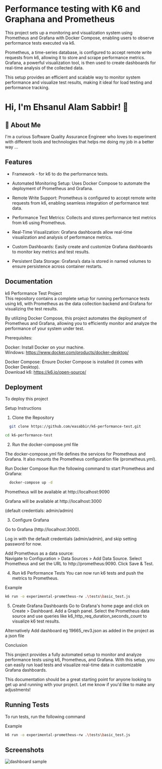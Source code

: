 # Performance testing with K6 and Graphana and Prometheus

This project sets up a monitoring and visualization system using Prometheus and Grafana with Docker Compose, enabling users to observe performance tests executed via k6. <br/>

Prometheus, a time-series database, is configured to accept remote write requests from k6, allowing it to store and scrape performance metrics. Grafana, a powerful visualization tool, is then used to create dashboards for real-time analysis of the collected data. <br/>

This setup provides an efficient and scalable way to monitor system performance and visualize test results, making it ideal for load testing and performance tracking.


# Hi, I'm Ehsanul Alam Sabbir! 👋


## 🚀 About Me
I'm a curious Software Quality Assurance Engineer who loves to experiment with different tools and technologies that helps me doing my job in a better way ...


## Features

- Framework - for k6 to do the performance tests.

- Automated Monitoring Setup: Uses Docker Compose to automate the deployment of Prometheus and Grafana.

- Remote Write Support: Prometheus is configured to accept remote write requests from k6, enabling seamless integration of performance test data.

- Performance Test Metrics: Collects and stores performance test metrics from k6 using Prometheus.

- Real-Time Visualization: Grafana dashboards allow real-time visualization and analysis of performance metrics.

- Custom Dashboards: Easily create and customize Grafana dashboards to monitor key metrics and test results.

- Persistent Data Storage: Grafana’s data is stored in named volumes to ensure persistence across container restarts.


## Documentation

k6 Performance Test Project<br/>
This repository contains a complete setup for running performance tests using k6, with Prometheus as the data collection backend and Grafana for visualizing the test results. <br/>

By utilizing Docker Compose, this project automates the deployment of Prometheus and Grafana, allowing you to efficiently monitor and analyze the performance of your system under test.


Prerequisites:

Docker: Install Docker on your machine.<br/>
Windows: https://www.docker.com/products/docker-desktop/

Docker Compose: Ensure Docker Compose is installed (it comes with Docker Desktop).<br/>
Download k6: https://k6.io/open-source/

## Deployment

To deploy this project


Setup Instructions
1. Clone the Repository
```bash
  git clone https://github.com/easabbir/k6-performance-test.git
```
```bash
cd k6-performance-test
```

2. Run the docker-compose.yml file <br/>

The docker-compose.yml file defines the services for Prometheus and Grafana. It also mounts the Prometheus configuration file (prometheus.yml).

Run Docker Compose
Run the following command to start Prometheus and Grafana:

```bash
  docker-compose up -d
```

Prometheus will be available at http://localhost:9090

Grafana will be available at http://localhost:3000 

(default credentials: admin/admin)

3. Configure Grafana

Go to Grafana (http://localhost:3000).


Log in with the default credentials (admin/admin), and skip setting password for now.


Add Prometheus as a data source: <br/>
Navigate to Configuration > Data Sources > Add Data Source.
Select Prometheus and set the URL to http://prometheus:9090.
Click Save & Test.




4. Run k6 Performance Tests
You can now run k6 tests and push the metrics to Prometheus.



Example 
```bash
k6 run -o experimental-prometheus-rw .\tests\basic_test.js
```

5. Create Grafana Dashboards
Go to Grafana's home page and click on Create > Dashboard.
Add a Graph panel.
Select the Prometheus data source and use queries like k6_http_req_duration_seconds_count to visualize k6 test results.

Alternatively Add dashboard eg 19665_rev3.json as added in the project as a json file


Conclusion

This project provides a fully automated setup to monitor and analyze performance tests using k6, Prometheus, and Grafana. With this setup, you can easily run load tests and visualize real-time data in customizable Grafana dashboards.

This documentation should be a great starting point for anyone looking to get up and running with your project. Let me know if you'd like to make any adjustments!
## Running Tests

To run tests, run the following command


Example 
```bash
k6 run -o experimental-prometheus-rw .\tests\basic_test.js
```
## Screenshots

![dashboard sample](https://github.com/user-attachments/assets/25ec37d7-30ae-4149-a328-566fe1c66d0a)


